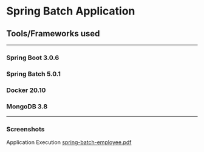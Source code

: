 # Spring Batch Application

## Tools/Frameworks used
***
### Spring Boot 3.0.6
### Spring Batch 5.0.1
### Docker 20.10
### MongoDB 3.8
***
### Screenshots
Application Execution
[spring-batch-employee.pdf](https://github.com/kntech/spring-batch/files/11468163/spring-batch-employee.pdf)



